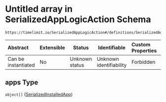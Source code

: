 # Untitled array in SerializedAppLogicAction Schema

```txt
https://timelimit.io/SerializedAppLogicAction#/definitions/SerializedAddInstalledAppsAction/properties/apps
```




| Abstract            | Extensible | Status         | Identifiable            | Custom Properties | Additional Properties | Access Restrictions | Defined In                                                                                            |
| :------------------ | ---------- | -------------- | ----------------------- | :---------------- | --------------------- | ------------------- | ----------------------------------------------------------------------------------------------------- |
| Can be instantiated | No         | Unknown status | Unknown identifiability | Forbidden         | Allowed               | none                | [SerializedAppLogicAction.schema.json\*](SerializedAppLogicAction.schema.json "open original schema") |

## apps Type

`object[]` ([SerializedInstalledApp](serializedapplogicaction-definitions-serializedinstalledapp.md))

